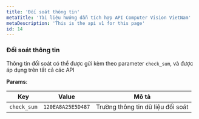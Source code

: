 ```yaml
---
title: 'Đối soát thông tin'
metaTitle: 'Tài liệu hướng dẫn tích hợp API Computer Vision VietNam'
metaDescription: 'This is the api v1 for this page'
id: 14
---
```


### Đối soát thông tin

Thông tin đối soát có thể được gửi kèm theo parameter `check_sum`, và được áp dụng trên tất cả các API

**Params**:

| Key         | Value             | Mô tả                             |
| ----------- | ----------------- | --------------------------------- |
| `check_sum` | `120EA8A25E5D487` | Trường thông tin dữ liệu đối soát |

